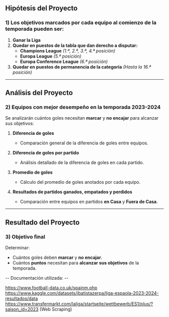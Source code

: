 ## **Hipótesis del Proyecto**

### **1) Los objetivos marcados por cada equipo al comienzo de la temporada pueden ser:**
1. **Ganar la Liga**  
2. **Quedar en puestos de la tabla que dan derecho a disputar:**
   - **Champions League** *(1.ª, 2.ª, 3.ª, 4.ª posición)*  
   - **Europa League** *(5.ª posición)*  
   - **Europa Conference League** *(6.ª posición)*  
3. **Quedar en puestos de permanencia de la categoría** *(Hasta la 16.ª posición)*  

---

## **Análisis del Proyecto**

### **2) Equipos con mejor desempeño en la temporada 2023-2024**  
Se analizarán cuántos goles necesitan **marcar** y **no encajar** para alcanzar sus objetivos:

1. **Diferencia de goles**  
   - Comparación general de la diferencia de goles entre equipos.

2. **Diferencia de goles por partido**  
   - Análisis detallado de la diferencia de goles en cada partido.  

3. **Promedio de goles**  
   - Cálculo del promedio de goles anotados por cada equipo.  

4. **Resultados de partidos ganados, empatados y perdidos**  
   - Comparación entre equipos en partidos **en Casa** y **Fuera de Casa**.  

---

## **Resultado del Proyecto**

### **3) Objetivo final**  
Determinar:  
- Cuántos goles deben **marcar** y **no encajar**.  
- Cuántos **puntos** necesitan para **alcanzar sus objetivos** de la temporada.

 -- Documentación utilizada: --

 https://www.football-data.co.uk/spainm.php
 https://www.kaggle.com/datasets/jbatistazerpa/liga-espaola-2023-2024-resultados/data
 https://www.transfermarkt.com/laliga/startseite/wettbewerb/ES1/plus/?saison_id=2023 (Web Scraping)

